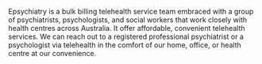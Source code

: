 Epsychiatry is a bulk billing telehealth service team embraced with a group of psychiatrists, psychologists, and social workers that work closely with health centres across Australia. It offer affordable, convenient telehealth services. We can reach out to a registered professional psychiatrist or a psychologist via telehealth in the comfort of our home, office, or health centre at our convenience.
